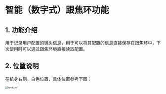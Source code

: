 # 智能（数字式）跟焦环功能

## 1. 功能介绍

用于记录用户配置的镜头信息，用于可以将其配置的信息直接保存在跟焦环中，下次使用时可以通过跟焦环境直接读取配置。

## 2. 位置说明

在机身右侧，白色位置，具体位置参考下图：

<img src=".\..\..\..\Images\hand_unit1.png" alt="hand_unit1" style="zoom:50%;" />
